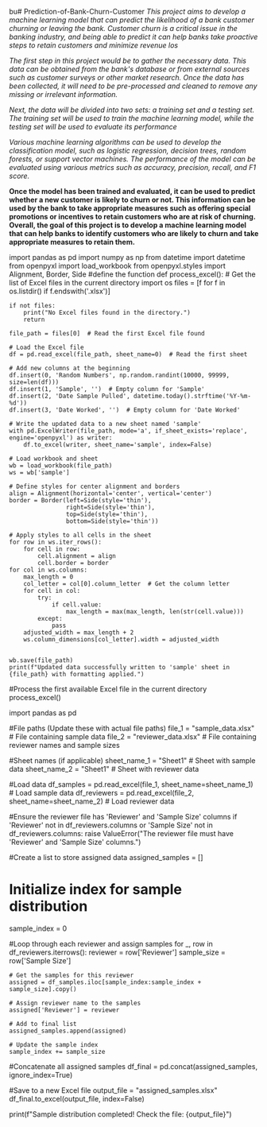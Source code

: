 bu# Prediction-of-Bank-Churn-Customer
*This project aims to develop a machine learning model that can predict the likelihood of a bank customer churning or leaving the bank. Customer churn is a critical issue in the banking industry, and 
being able to predict it can help banks take proactive steps to retain customers and minimize revenue los*




*The first step in this project would be to gather the necessary data. This data can be obtained from the bank's database or from external sources such as customer surveys or other market research. Once the data has been collected, it will need to be pre-processed and cleaned to remove any missing or irrelevant information.*



*Next, the data will be divided into two sets: a training set and a testing set. The training set will be used to train the machine learning model, while the testing set will be used to evaluate its performance*


*Various machine learning algorithms can be used to develop the classification model, such as logistic regression, decision trees, random forests, or support vector machines. The performance of the model can be evaluated using various metrics such as accuracy, precision, recall, and F1 score.*


**Once the model has been trained and evaluated, it can be used to predict whether a new customer is likely to churn or not. This information can be used by the bank to take appropriate measures such as offering special promotions or incentives to retain customers who are at risk of churning.
Overall, the goal of this project is to develop a machine learning model that can help banks to identify customers who are likely to churn and take appropriate measures to retain them.**

import pandas as pd
import numpy as np
from datetime import datetime
from openpyxl import load_workbook
from openpyxl.styles import Alignment, Border, Side
#define the function
def process_excel():
    # Get the list of Excel files in the current directory
    import os
    files = [f for f in os.listdir() if f.endswith('.xlsx')]
    
    if not files:
        print("No Excel files found in the directory.")
        return
    
    file_path = files[0]  # Read the first Excel file found
    
    # Load the Excel file
    df = pd.read_excel(file_path, sheet_name=0)  # Read the first sheet
    
    # Add new columns at the beginning
    df.insert(0, 'Random Numbers', np.random.randint(10000, 99999, size=len(df)))
    df.insert(1, 'Sample', '')  # Empty column for 'Sample'
    df.insert(2, 'Date Sample Pulled', datetime.today().strftime('%Y-%m-%d'))
    df.insert(3, 'Date Worked', '')  # Empty column for 'Date Worked'
    
    # Write the updated data to a new sheet named 'sample'
    with pd.ExcelWriter(file_path, mode='a', if_sheet_exists='replace', engine='openpyxl') as writer:
        df.to_excel(writer, sheet_name='sample', index=False)
    
    # Load workbook and sheet
    wb = load_workbook(file_path)
    ws = wb['sample']
    
    # Define styles for center alignment and borders
    align = Alignment(horizontal='center', vertical='center')
    border = Border(left=Side(style='thin'),
                    right=Side(style='thin'),
                    top=Side(style='thin'),
                    bottom=Side(style='thin'))
    
    # Apply styles to all cells in the sheet
    for row in ws.iter_rows():
        for cell in row:
            cell.alignment = align
            cell.border = border
    for col in ws.columns:
        max_length = 0
        col_letter = col[0].column_letter  # Get the column letter
        for cell in col:
            try:
                if cell.value:
                    max_length = max(max_length, len(str(cell.value)))
            except:
                pass
        adjusted_width = max_length + 2
        ws.column_dimensions[col_letter].width = adjusted_width
    
    
    wb.save(file_path)
    print(f"Updated data successfully written to 'sample' sheet in {file_path} with formatting applied.")

#Process the first available Excel file in the current directory
process_excel()


import pandas as pd

#File paths (Update these with actual file paths)
file_1 = "sample_data.xlsx"  # File containing sample data
file_2 = "reviewer_data.xlsx"  # File containing reviewer names and sample sizes

#Sheet names (if applicable)
sheet_name_1 = "Sheet1"  # Sheet with sample data
sheet_name_2 = "Sheet1"  # Sheet with reviewer data

#Load data
df_samples = pd.read_excel(file_1, sheet_name=sheet_name_1)  # Load sample data
df_reviewers = pd.read_excel(file_2, sheet_name=sheet_name_2)  # Load reviewer data

#Ensure the reviewer file has 'Reviewer' and 'Sample Size' columns
if 'Reviewer' not in df_reviewers.columns or 'Sample Size' not in df_reviewers.columns:
    raise ValueError("The reviewer file must have 'Reviewer' and 'Sample Size' columns.")

#Create a list to store assigned data
assigned_samples = []

# Initialize index for sample distribution
sample_index = 0  

#Loop through each reviewer and assign samples
for _, row in df_reviewers.iterrows():
    reviewer = row['Reviewer']
    sample_size = row['Sample Size']
    
    # Get the samples for this reviewer
    assigned = df_samples.iloc[sample_index:sample_index + sample_size].copy()
    
    # Assign reviewer name to the samples
    assigned['Reviewer'] = reviewer
    
    # Add to final list
    assigned_samples.append(assigned)
    
    # Update the sample index
    sample_index += sample_size

#Concatenate all assigned samples
df_final = pd.concat(assigned_samples, ignore_index=True)

#Save to a new Excel file
output_file = "assigned_samples.xlsx"
df_final.to_excel(output_file, index=False)

print(f"Sample distribution completed! Check the file: {output_file}")
